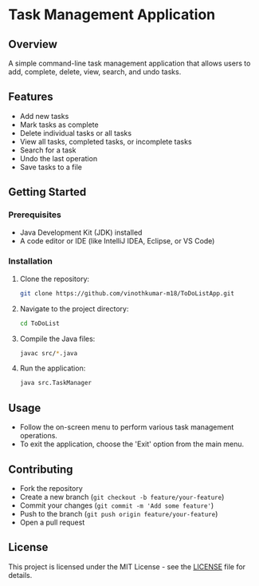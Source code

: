 # Task Management Application

## Overview
A simple command-line task management application that allows users to add, complete, delete, view, search, and undo tasks.

## Features
- Add new tasks
- Mark tasks as complete
- Delete individual tasks or all tasks
- View all tasks, completed tasks, or incomplete tasks
- Search for a task
- Undo the last operation
- Save tasks to a file

## Getting Started
### Prerequisites
- Java Development Kit (JDK) installed
- A code editor or IDE (like IntelliJ IDEA, Eclipse, or VS Code)

### Installation
1. Clone the repository:
    ```sh
    git clone https://github.com/vinothkumar-m18/ToDoListApp.git
    ```
2. Navigate to the project directory:
    ```sh
    cd ToDoList
    ```
3. Compile the Java files:
    ```sh
    javac src/*.java
    ```
4. Run the application:
    ```sh
    java src.TaskManager
    ```

## Usage
- Follow the on-screen menu to perform various task management operations.
- To exit the application, choose the 'Exit' option from the main menu.

## Contributing
- Fork the repository
- Create a new branch (`git checkout -b feature/your-feature`)
- Commit your changes (`git commit -m 'Add some feature'`)
- Push to the branch (`git push origin feature/your-feature`)
- Open a pull request

## License
This project is licensed under the MIT License - see the [LICENSE](LICENSE) file for details.
